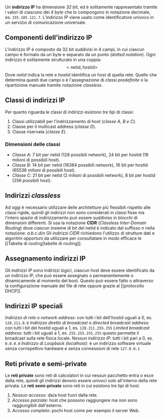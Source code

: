 Un __indirizzo IP__ ha dimensione _32 bit_, ed è solitamente rappresentato tramite i valori di ciascuno dei _4 byte_ che lo compongono in notazione decimale, es. `155.185.121.7`.
L'indirizzo IP viene usato come identificatore univoco in un servizio di comunicazione universale.

## Componenti dell'indirizzo IP
L'indirizzo IP è composto da 32 bit suddivisi in 4 campi, in cui ciascun campo è formato da un byte e separato da un punto (_dotted notation_).
Ogni indirizzo è solitamente strutturato in una coppia: $$ <\text{netid},\text{hostid}>$$
Dove _netid_ indica la rete e _hostid_ identifica un host di quella rete.
Quello che determina questi due campi o è l'assegnazione di _classi predefinite_ o la ripartizione manuale tramite notazione _classless_.

## Classi di indirizzi IP
Per quanto riguarda le classi di indirizzi esistono tre tipi di classi:
1. Classi utilizzabili per l'indirizzamento di host (_classe A, B e C_).
2. Classe per il multicast address (_classe D_).
3. Classe riservata (_classe E_).

### Dimensioni delle classi
- _Classe A_: 7 bit per netid (128 possibili network), 24 bit per hostid (16 milioni di possibili host).
- _Classe B_: 14 bit per netid (16384 possibili network), 16 bit per hostid (65536 milioni di possibili host).
- _Classe C_: 21 bit per netid (2 milioni di possibili network), 8 bit per hostid (256 possibili host).

## Indirizzi _classless_
Ad oggi è necessario utilizzare delle architetture più flessibili rispetto alle classi rigide, quindi gli indirizzi non sono considerati in classi fisse ma l'intero spazio di indirizzamento può essere suddiviso in blocchi di dimensioni differenti.
Si usa la notazione __CIDR__ (_Classless Inter-Domain Routing_) dove ciascun insieme di bit del netid è indicato dal suffisso $n$ nella notazione: $a.b.c.d/n$
Gli indirizzi _CIDR_ richiedono l'utilizzo di strutture dati e algoritmi opportuni da utilizzare per consultatare in modo efficace le [[Tabella di routing|tabelle di routing]].

## Assegnamento indirizzi IP
Gli _indirizzi IP_ sono indirizzi _logici_, ciascun host deve essere identificato da un indirizzo IP, che può essere assegnato o permanentemente o dinamicamente al momento del boot.
Questo può essere fatto o attraverso la configurazione manuale del file di rete oppure grazie al [[protocollo DHCP]].

## Indirizzi IP speciali
_Indirizzo di rete_ o _network address_: con tutti i bit dell'hostid uguali a 0, es. `128.211.0.0`
_Indirizzo diretto di broadcast_ o _directed broadcast address_: con tutti i bit del hostid uguali a 1, es. `128.211.255.255`
_Limited broadcast address_: tutti i bit uguali a 1, es. `255.255.255.255` questo permette il broadcast sulla rete fisica locale.
_Nessun indirizzo IP_: tutti i bit pari a 0, es. `0.0.0.0`
_Indirizzo di Loopback (localhost)_: è un indirizzo software virtuale senza corrispettivo hardware e senza connessioni di rete `127.0.0.1`

## Reti private e semi-private
Le __reti private__ sono reti di calcolatori in cui nessun pacchetto entra o esce dalla rete, quindi gli indirizzi devono essere univoci solo all'interno della rete privata.
Le __reti semi-private__ sono reti in cui esistono tre tipi di host:
1. _Nessun accesso_: da/a host fuori dalla rete.
2. _Accesso parziale_: host che possono raggiungere ma non sono raggiungibili dall'esterno.
3. _Accesso completo_: pochi host come per esempio il server Web.
